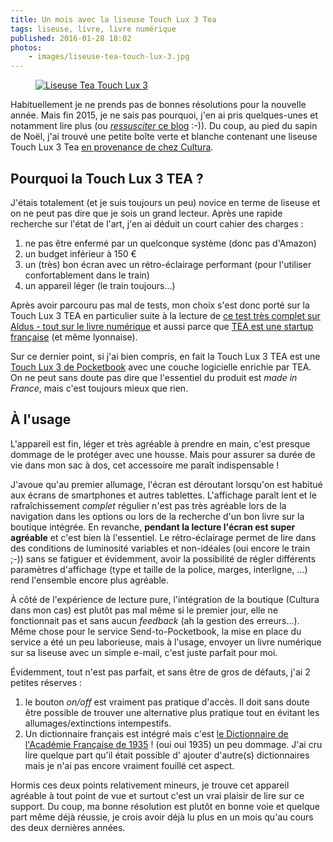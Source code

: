 ```yaml
---
title: Un mois avec la liseuse Touch Lux 3 Tea
tags: liseuse, livre, livre numérique
published: 2016-01-28 18:02
photos:
    - images/liseuse-tea-touch-lux-3.jpg
---
```


<figure class="object-left bordered">
    <a href="/images/liseuse-tea-touch-lux-3.jpg"><img src="/images/330x/liseuse-tea-touch-lux-3.jpg" alt="Liseuse Tea Touch
Lux 3"></a>
</figure>

Habituellement je ne prends pas de bonnes résolutions pour la nouvelle année.
Mais fin 2015, je ne sais pas pourquoi, j'en ai pris quelques-unes et notamment
lire plus (ou [*ressusciter* ce blog](/posts/) :-)). Du coup, au pied du sapin de
Noël, j'ai trouvé une petite boîte verte et blanche contenant une liseuse Touch Lux 3 Tea [en
provenance de chez
Cultura](http://www.cultura.com/liseuse-cultura-touch-lux-3-7640152093739.html).

## Pourquoi la Touch Lux 3 TEA ?

J'étais totalement (et je suis toujours un peu) novice en terme de liseuse et on
ne peut pas dire que je sois un grand lecteur. Après une rapide recherche sur
l'état de l'art, j'en ai déduit un court cahier des charges&nbsp;:

1. ne pas être enfermé par un quelconque système (donc pas d'Amazon)
1. un budget inférieur à 150&nbsp;€
1. un (très) bon écran avec un rétro-éclairage performant (pour l'utiliser
   confortablement dans le train)
1. un appareil léger (le train toujours...)

Après avoir parcouru pas mal de tests, mon choix s'est donc porté sur la Touch
Lux 3 TEA en particulier suite à la lecture de [ce test très complet sur Aldus -
tout sur le livre
numérique](http://aldus2006.typepad.fr/mon_weblog/2015/09/tea-touch-lux-3-test-complet.html)
et aussi parce que [TEA est une startup française](http://www.tea-ebook.com/)
(et même lyonnaise).

Sur ce dernier point, si j'ai bien compris, en fait la Touch Lux 3 TEA est une
[Touch Lux 3 de
Pocketbook](http://www.pocketbook-int.com/fr/products/pocketbook-touch-lux-3)
avec une couche logicielle enrichie par TEA. On ne peut sans doute pas dire que
l'essentiel du produit est *made in France*, mais c'est toujours mieux que rien.

## À l'usage

L'appareil est fin, léger et très agréable à prendre en main, c'est presque
dommage de le protéger avec une housse. Mais pour assurer sa durée de vie dans
mon sac à dos, cet accessoire me paraît indispensable&nbsp;!

J'avoue qu'au premier allumage, l'écran est déroutant lorsqu'on est habitué aux
écrans de smartphones et autres tablettes. L'affichage paraît lent et le
rafraîchissement *complet* régulier n'est pas très agréable lors de la
navigation dans les options ou lors de la recherche d'un bon livre sur la
boutique intégrée. En revanche, **pendant la lecture l'écran est super
agréable** et c'est bien là l'essentiel. Le rétro-éclairage permet de lire dans
des conditions de luminosité variables et non-idéales (oui encore le train ;-))
sans se fatiguer et évidemment, avoir la possibilité de régler différents
paramètres d'affichage (type et taille de la police, marges, interligne, ...)
rend l'ensemble encore plus agréable.

À côté de l'expérience de lecture pure, l'intégration de la boutique (Cultura
dans mon cas) est plutôt pas mal même si le premier jour, elle ne fonctionnait
pas et sans aucun *feedback* (ah la gestion des erreurs...). Même chose pour le
service Send-to-Pocketbook, la mise en place du service a été un peu laborieuse,
mais à l'usage, envoyer un livre numérique sur sa liseuse avec un simple e-mail,
c'est juste parfait pour moi.

Évidemment, tout n'est pas parfait, et sans être de gros de défauts, j'ai 2 petites
réserves&nbsp;:

1. le bouton *on/off* est vraiment pas pratique d'accès. Il doit sans doute être
   possible de trouver une alternative plus pratique tout en évitant les
   allumages/extinctions intempestifs.
1. Un dictionnaire français est intégré mais c'est [le Dictionnaire de
   l'Académie Française de
1935](https://fr.wikipedia.org/wiki/Dictionnaire_de_l'Acad%C3%A9mie_fran%C3%A7aise#Huiti.C3.A8me_.C3.A9dition_.281932-1935.29)&nbsp;!
(oui oui 1935) un peu dommage. J'ai cru lire quelque part qu'il était possible
d' ajouter d'autre(s) dictionnaires mais je n'ai pas encore vraiment fouillé cet
aspect.

Hormis ces deux points relativement mineurs, je trouve cet appareil agréable à
tout point de vue et surtout c'est un vrai plaisir de lire sur ce support. Du
coup, ma bonne résolution est plutôt en bonne voie et quelque part même déjà
réussie, je crois avoir déjà lu plus en un mois qu'au cours des deux dernières
années.
